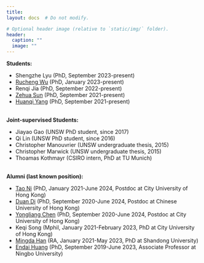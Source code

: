 ```yaml
---
title:
layout: docs  # Do not modify.

# Optional header image (relative to `static/img/` folder).
header:
  caption: ""
  image: ""
---
```

<b>Students: </b>
<br>
<ul>
<li>Shengzhe Lyu (PhD, September 2023-present)</li>
<li><a href="https://scholar.google.com/citations?user=Fk5F1p8AAAAJ&hl=en" target="_blank">Rucheng Wu</a> (PhD, January 2023-present)</li>
<li>Renqi Jia (PhD, September 2022-present)</li>
<li><a href="https://scholar.google.com/citations?user=N2cotUwAAAAJ&hl=en" target="_blank">Zehua Sun</a> (PhD, September 2021-present)</li>
<li><a href="https://huanqiyang.site/" target="_blank">Huanqi Yang</a> (PhD, September 2021-present)</li>

</ul>

<br>
<b>Joint-supervised Students: </b>
<br>
<ul>
<li>Jiayao Gao (UNSW PhD student, since 2017)</li>
<li>Qi Lin (UNSW PhD student, since 2016)</li>
<li>Christopher Manouvrier (UNSW undergraduate thesis, 2015)</li>
<li>Christopher Marwick (UNSW undergraduate thesis, 2015)</li>
<li>Thoamas Kothmayr (CSIRO intern,  PhD at TU Munich)</li>
</ul>

<br>
<b>Alumni (last known position): </b>
<br>
<ul>
<li><a href="https://tony520.github.io/" target="_blank">Tao Ni</a> (PhD, January 2021-June 2024, Postdoc at City University of Hong Kong)</li>
<li><a href="https://raphaelduan.github.io/" target="_blank">Duan Di</a> (PhD, September 2020-June 2024, Postdoc at Chinese University of Hong Kong)</li>
<li><a href="https://chenyongliang97.github.io/page/" target="_blank">Yongliang Chen</a> (PhD, September 2020-June 2024, Postdoc at City University of Hong Kong)</li>
<li>Keqi Song (Mphil, January 2021-February 2023, PhD at City University of Hong Kong)</li>
<li><a href="https://mdhan.github.io/mingdahan/" target="_blank">Mingda Han</a> (RA, January 2021-May 2023, PhD at Shandong University)</li>
<li><a href="https://scholar.google.com.hk/citations?user=u20yyPQAAAAJ&hl=zh-CN" target="_blank">Endai Huang</a> (PhD, September 2019-June 2023, Associate Professor at Ningbo University)</li>
</ul>
<br>









